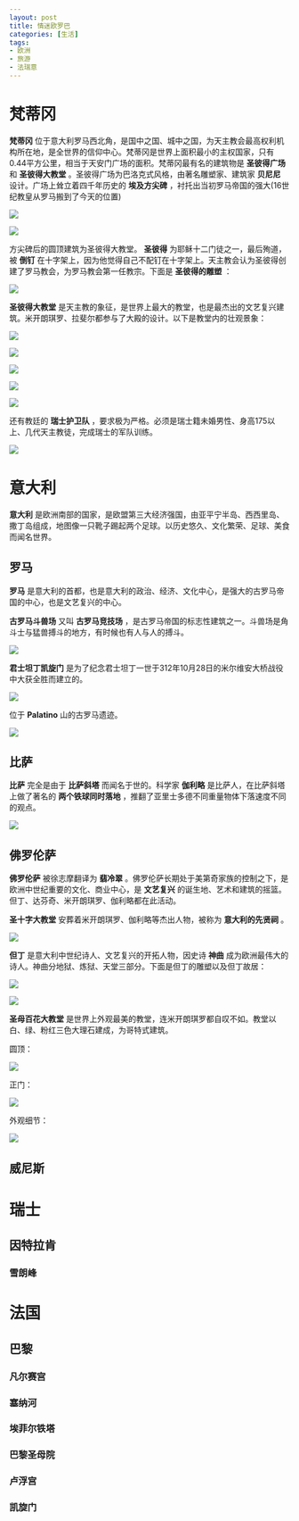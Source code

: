 ```yaml
---
layout: post
title: 情迷欧罗巴
categories: [生活]
tags:
- 欧洲
- 旅游
- 法瑞意
---
```


# 梵蒂冈

**梵蒂冈** 位于意大利罗马西北角，是国中之国、城中之国，为天主教会最高权利机构所在地，是全世界的信仰中心。梵蒂冈是世界上面积最小的主权国家，只有0.44平方公里，相当于天安门广场的面积。梵蒂冈最有名的建筑物是 **圣彼得广场** 和 **圣彼得大教堂** 。圣彼得广场为巴洛克式风格，由著名雕塑家、建筑家 **贝尼尼** 设计。广场上耸立着四千年历史的 **埃及方尖碑** ，衬托出当初罗马帝国的强大(16世纪教皇从罗马搬到了今天的位置)

![](https://raw.githubusercontent.com/lixinyao/lixinyao.github.io/master/pictures/life/fandigang1.jpg)

![](https://raw.githubusercontent.com/lixinyao/lixinyao.github.io/master/pictures/life/fandigang2.jpg)

方尖碑后的圆顶建筑为圣彼得大教堂。 **圣彼得** 为耶稣十二门徒之一，最后殉道，被 **倒钉** 在十字架上，因为他觉得自己不配钉在十字架上。天主教会认为圣彼得创建了罗马教会，为罗马教会第一任教宗。下面是 **圣彼得的雕塑** ：

![](https://raw.githubusercontent.com/lixinyao/lixinyao.github.io/master/pictures/life/shengbide.jpg)

**圣彼得大教堂** 是天主教的象征，是世界上最大的教堂，也是最杰出的文艺复兴建筑。米开朗琪罗、拉斐尔都参与了大殿的设计。以下是教堂内的壮观景象：

![](https://raw.githubusercontent.com/lixinyao/lixinyao.github.io/master/pictures/life/shengbide1.jpg)

![](https://raw.githubusercontent.com/lixinyao/lixinyao.github.io/master/pictures/life/shengbide2.jpg)

![](https://raw.githubusercontent.com/lixinyao/lixinyao.github.io/master/pictures/life/shengbide3.jpg)

![](https://raw.githubusercontent.com/lixinyao/lixinyao.github.io/master/pictures/life/shengbide4.jpg)

![](https://raw.githubusercontent.com/lixinyao/lixinyao.github.io/master/pictures/life/shengbide5.jpg)

还有教廷的 **瑞士护卫队** ，要求极为严格。必须是瑞士籍未婚男性、身高175以上、几代天主教徒，完成瑞士的军队训练。

![](https://raw.githubusercontent.com/lixinyao/lixinyao.github.io/master/pictures/life/swisshuweidui.jpg)

# 意大利

**意大利** 是欧洲南部的国家，是欧盟第三大经济强国，由亚平宁半岛、西西里岛、撒丁岛组成，地图像一只靴子踢起两个足球。以历史悠久、文化繁荣、足球、美食而闻名世界。

## 罗马

**罗马** 是意大利的首都，也是意大利的政治、经济、文化中心，是强大的古罗马帝国的中心，也是文艺复兴的中心。

**古罗马斗兽场** 又叫 **古罗马竞技场** ，是古罗马帝国的标志性建筑之一。斗兽场是角斗士与猛兽搏斗的地方，有时候也有人与人的搏斗。

![](https://raw.githubusercontent.com/lixinyao/lixinyao.github.io/master/pictures/life/斗兽场.jpg)

**君士坦丁凯旋门** 是为了纪念君士坦丁一世于312年10月28日的米尔维安大桥战役中大获全胜而建立的。

![](https://raw.githubusercontent.com/lixinyao/lixinyao.github.io/master/pictures/life/君士坦丁凯旋门.jpg)

位于 **Palatino** 山的古罗马遗迹。

![](https://raw.githubusercontent.com/lixinyao/lixinyao.github.io/master/pictures/life/古罗马遗迹.jpg)

## 比萨

**比萨** 完全是由于 **比萨斜塔** 而闻名于世的。科学家 **伽利略** 是比萨人，在比萨斜塔上做了著名的 **两个铁球同时落地** ，推翻了亚里士多德不同重量物体下落速度不同的观点。

![](https://raw.githubusercontent.com/lixinyao/lixinyao.github.io/master/pictures/life/比萨斜塔.jpg)

## 佛罗伦萨

**佛罗伦萨** 被徐志摩翻译为 **翡冷翠** 。佛罗伦萨长期处于美第奇家族的控制之下，是欧洲中世纪重要的文化、商业中心，是 **文艺复兴** 的诞生地、艺术和建筑的摇篮。但丁、达芬奇、米开朗琪罗、伽利略都在此活动。

**圣十字大教堂** 安葬着米开朗琪罗、伽利略等杰出人物，被称为 **意大利的先贤祠** 。

![](https://raw.githubusercontent.com/lixinyao/lixinyao.github.io/master/pictures/life/圣十字大教堂.jpg)

**但丁** 是意大利中世纪诗人、文艺复兴的开拓人物，因史诗 **神曲** 成为欧洲最伟大的诗人。神曲分地狱、炼狱、天堂三部分。下面是但丁的雕塑以及但丁故居：

![](https://raw.githubusercontent.com/lixinyao/lixinyao.github.io/master/pictures/life/但丁雕塑.jpg)

![](https://raw.githubusercontent.com/lixinyao/lixinyao.github.io/master/pictures/life/但丁故居.jpg)

**圣母百花大教堂** 是世界上外观最美的教堂，连米开朗琪罗都自叹不如。教堂以白、绿、粉红三色大理石建成，为哥特式建筑。

圆顶：

![](https://raw.githubusercontent.com/lixinyao/lixinyao.github.io/master/pictures/life/圣母百花大教堂1.jpg)

正门：

![](https://raw.githubusercontent.com/lixinyao/lixinyao.github.io/master/pictures/life/圣母百花大教堂2.jpg)

外观细节：

![](https://raw.githubusercontent.com/lixinyao/lixinyao.github.io/master/pictures/life/圣母百花大教堂3.jpg)

## 威尼斯

# 瑞士

## 因特拉肯

### 雪朗峰

# 法国

## 巴黎

### 凡尔赛宫

### 塞纳河

### 埃菲尔铁塔

### 巴黎圣母院

### 卢浮宫

### 凯旋门
